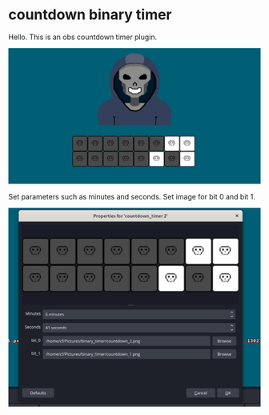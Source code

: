 # countdown binary timer

Hello. This is an obs countdown timer plugin.

![](pics/display.png)

Set parameters such as minutes and seconds. Set image for bit 0 and bit 1.

![](pics/settings.png)
